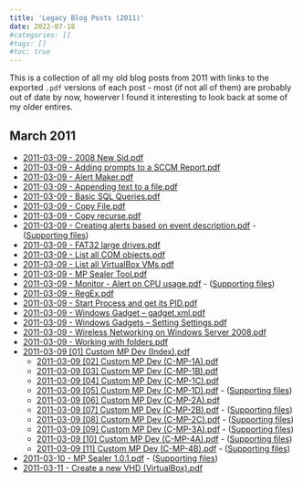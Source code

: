```yaml
---
title: 'Legacy Blog Posts (2011)'
date: 2022-07-18
#categories: []
#tags: []
#toc: true
---
```


This is a collection of all my old blog posts from 2011 with links to the exported `.pdf` versions of each post - most (if not all of them) are probably out of date by now, howerver I found it interesting to look back at some of my older entires.

## March 2011

- [2011-03-09 - 2008 New Sid.pdf](https://github.com/rniemand/code-samples/blob/main/blog-posts/2011/2011-03/2011-03-09%20-%202008%20New%20Sid.pdf)
- [2011-03-09 - Adding prompts to a SCCM Report.pdf](https://github.com/rniemand/code-samples/blob/main/blog-posts/2011/2011-03/2011-03-09%20-%20Adding%20prompts%20to%20a%20SCCM%20Report.pdf)
- [2011-03-09 - Alert Maker.pdf](https://github.com/rniemand/code-samples/blob/main/blog-posts/2011/2011-03/2011-03-09%20-%20Alert%20Maker.pdf)
- [2011-03-09 - Appending text to a file.pdf](https://github.com/rniemand/code-samples/blob/main/blog-posts/2011/2011-03/2011-03-09%20-%20Appending%20text%20to%20a%20file.pdf)
- [2011-03-09 - Basic SQL Queries.pdf](https://github.com/rniemand/code-samples/blob/main/blog-posts/2011/2011-03/2011-03-09%20-%20Basic%20SQL%20Queries.pdf)
- [2011-03-09 - Copy File.pdf](https://github.com/rniemand/code-samples/blob/main/blog-posts/2011/2011-03/2011-03-09%20-%20Copy%20File.pdf)
- [2011-03-09 - Copy recurse.pdf](https://github.com/rniemand/code-samples/blob/main/blog-posts/2011/2011-03/2011-03-09%20-%20Copy%20recurse.pdf)
- [2011-03-09 - Creating alerts based on event description.pdf](https://github.com/rniemand/code-samples/blob/main/blog-posts/2011/2011-03/2011-03-09%20-%20Creating%20alerts%20based%20on%20event%20description.pdf) - ([Supporting files](https://github.com/rniemand/code-samples/blob/main/blog-posts/2011/2011-03/_files/2011-03-09%20-%20Creating%20alerts%20based%20on%20event%20description.zip))
- [2011-03-09 - FAT32 large drives.pdf](https://github.com/rniemand/code-samples/blob/main/blog-posts/2011/2011-03/2011-03-09%20-%20FAT32%20large%20drives.pdf)
- [2011-03-09 - List all COM objects.pdf](https://github.com/rniemand/code-samples/blob/main/blog-posts/2011/2011-03/2011-03-09%20-%20List%20all%20COM%20objects.pdf)
- [2011-03-09 - List all VirtualBox VMs.pdf](https://github.com/rniemand/code-samples/blob/main/blog-posts/2011/2011-03/2011-03-09%20-%20List%20all%20VirtualBox%20VMs.pdf)
- [2011-03-09 - MP Sealer Tool.pdf](https://github.com/rniemand/code-samples/blob/main/blog-posts/2011/2011-03/2011-03-09%20-%20MP%20Sealer%20Tool.pdf)
- [2011-03-09 - Monitor - Alert on CPU usage.pdf](https://github.com/rniemand/code-samples/blob/main/blog-posts/2011/2011-03/2011-03-09%20-%20Monitor%20-%20Alert%20on%20CPU%20usage.pdf) - ([Supporting files](https://github.com/rniemand/code-samples/blob/main/blog-posts/2011/2011-03/_files/2011-03-09%20-%20Monitor%20-%20Alert%20on%20CPU%20usage.zip))
- [2011-03-09 - RegEx.pdf](https://github.com/rniemand/code-samples/blob/main/blog-posts/2011/2011-03/2011-03-09%20-%20RegEx.pdf)
- [2011-03-09 - Start Process and get its PID.pdf](https://github.com/rniemand/code-samples/blob/main/blog-posts/2011/2011-03/2011-03-09%20-%20Start%20Process%20and%20get%20its%20PID.pdf)
- [2011-03-09 - Windows Gadget – gadget.xml.pdf](https://github.com/rniemand/code-samples/blob/main/blog-posts/2011/2011-03/2011-03-09%20-%20Windows%20Gadget%20%E2%80%93%20gadget.xml.pdf)
- [2011-03-09 - Windows Gadgets – Setting Settings.pdf](https://github.com/rniemand/code-samples/blob/main/blog-posts/2011/2011-03/2011-03-09%20-%20Windows%20Gadgets%20%E2%80%93%20Setting%20Settings.pdf)
- [2011-03-09 - Wireless Networking on Windows Server 2008.pdf](https://github.com/rniemand/code-samples/blob/main/blog-posts/2011/2011-03/2011-03-09%20-%20Wireless.pdf)
- [2011-03-09 - Working with folders.pdf](https://github.com/rniemand/code-samples/blob/main/blog-posts/2011/2011-03/2011-03-09%20-%20Working%20with%20folders.pdf)
- [2011-03-09 [01] Custom MP Dev (Index).pdf](https://github.com/rniemand/code-samples/blob/main/blog-posts/2011/2011-03/2011-03-09%20%5B01%5D%20Custom%20MP%20Dev%20(Index).pdf)
  - [2011-03-09 [02] Custom MP Dev (C-MP-1A).pdf](https://github.com/rniemand/code-samples/blob/main/blog-posts/2011/2011-03/2011-03-09%20%5B02%5D%20Custom%20MP%20Dev%20(C-MP-1A).pdf)
  - [2011-03-09 [03] Custom MP Dev (C-MP-1B).pdf](https://github.com/rniemand/code-samples/blob/main/blog-posts/2011/2011-03/2011-03-09%20%5B03%5D%20Custom%20MP%20Dev%20(C-MP-1B).pdf)
  - [2011-03-09 [04] Custom MP Dev (C-MP-1C).pdf](https://github.com/rniemand/code-samples/blob/main/blog-posts/2011/2011-03/2011-03-09%20%5B04%5D%20Custom%20MP%20Dev%20(C-MP-1C).pdf)
  - [2011-03-09 [05] Custom MP Dev (C-MP-1D).pdf](https://github.com/rniemand/code-samples/blob/main/blog-posts/2011/2011-03/2011-03-09%20%5B05%5D%20Custom%20MP%20Dev%20(C-MP-1D).pdf) - ([Supporting files](https://github.com/rniemand/code-samples/blob/main/blog-posts/2011/2011-03/_files/2011-03-09%20%5B05%5D%20Custom%20MP%20Dev%20(C-MP-1D).zip))
  - [2011-03-09 [06] Custom MP Dev (C-MP-2A).pdf](https://github.com/rniemand/code-samples/blob/main/blog-posts/2011/2011-03/2011-03-09%20%5B06%5D%20Custom%20MP%20Dev%20(C-MP-2A).pdf)
  - [2011-03-09 [07] Custom MP Dev (C-MP-2B).pdf](https://github.com/rniemand/code-samples/blob/main/blog-posts/2011/2011-03/2011-03-09%20%5B07%5D%20Custom%20MP%20Dev%20(C-MP-2B).pdf) - ([Supporting files](https://github.com/rniemand/code-samples/blob/main/blog-posts/2011/2011-03/_files/2011-03-09%20%5B07%5D%20Custom%20MP%20Dev%20(C-MP-2B).zip))
  - [2011-03-09 [08] Custom MP Dev (C-MP-2C).pdf](https://github.com/rniemand/code-samples/blob/main/blog-posts/2011/2011-03/2011-03-09%20%5B08%5D%20Custom%20MP%20Dev%20(C-MP-2C).pdf) - ([Supporting files](https://github.com/rniemand/code-samples/blob/main/blog-posts/2011/2011-03/_files/2011-03-09%20%5B08%5D%20Custom%20MP%20Dev%20(C-MP-2C).zip))
  - [2011-03-09 [09] Custom MP Dev (C-MP-3A).pdf](https://github.com/rniemand/code-samples/blob/main/blog-posts/2011/2011-03/2011-03-09%20%5B09%5D%20Custom%20MP%20Dev%20(C-MP-3A).pdf) - ([Supporting files](https://github.com/rniemand/code-samples/blob/main/blog-posts/2011/2011-03/_files/2011-03-09%20%5B09%5D%20Custom%20MP%20Dev%20(C-MP-3A).zip))
  - [2011-03-09 [10] Custom MP Dev (C-MP-4A).pdf](https://github.com/rniemand/code-samples/blob/main/blog-posts/2011/2011-03/2011-03-09%20%5B10%5D%20Custom%20MP%20Dev%20(C-MP-4A).pdf) - ([Supporting files](https://github.com/rniemand/code-samples/blob/main/blog-posts/2011/2011-03/_files/2011-03-09%20%5B10%5D%20Custom%20MP%20Dev%20(C-MP-4A).zip))
  - [2011-03-09 [11] Custom MP Dev (C-MP-4B).pdf](https://github.com/rniemand/code-samples/blob/main/blog-posts/2011/2011-03/2011-03-09%20%5B11%5D%20Custom%20MP%20Dev%20(C-MP-4B).pdf) - ([Supporting files](https://github.com/rniemand/code-samples/blob/main/blog-posts/2011/2011-03/_files/2011-03-09%20%5B11%5D%20Custom%20MP%20Dev%20(C-MP-4B).zip))
- [2011-03-10 - MP Sealer 1.0.1.pdf](https://github.com/rniemand/code-samples/blob/main/blog-posts/2011/2011-03/2011-03-10%20-%20MP%20Sealer%201.0.1.pdf) - ([Supporting files](https://github.com/rniemand/code-samples/blob/main/blog-posts/2011/2011-03/_files/2011-03-10%20-%20MP%20Sealer%201.0.1.zip))
- [2011-03-11 - Create a new VHD (VirtualBox).pdf](https://github.com/rniemand/code-samples/blob/main/blog-posts/2011/2011-03/2011-03-11%20-%20Create%20a%20new%20VHD%20(VirtualBox).pdf)
